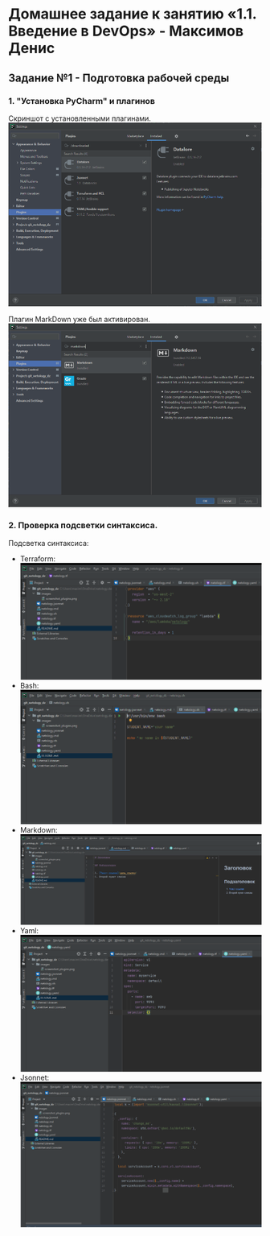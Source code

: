 # Домашнее задание к занятию «1.1. Введение в DevOps» - Максимов Денис

## Задание №1 - Подготовка рабочей среды
### 1. "Установка PyCharm" и плагинов

Скриншот с установленными плагинами.![Скриншот с установленными плагинами](images/screenshot_plugins_maksimov_denis.png)

Плагин MarkDown уже был активирован.![Плагин MarkDown уже был активирован](images/markdown.png)

### 2. Проверка подсветки синтаксиса.
Подсветка синтаксиса:
- Terraform: ![Терраформ](images/netology_tf_maksimov_denis.png)
- Bash: ![bahs](images/netology_sh_maksimov_denis.png)
- Markdown: ![markdown](images/netology_md_maksimov_denis.png)
- Yaml: ![Yaml](images/netology_yaml_maksimov_denis.png)
- Jsonnet: ![Jsonnet](images/netology_jsonnet_maksimov_denis.png)
